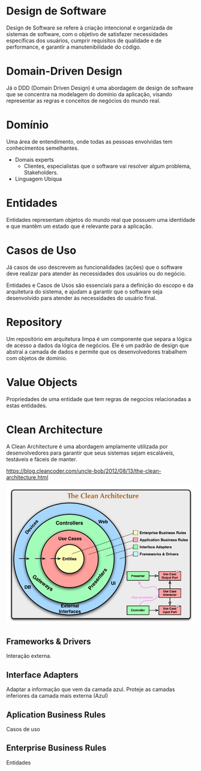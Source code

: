 # Design de Software

Design de Software se refere à criação intencional e organizada de sistemas de software, com o objetivo de satisfazer necessidades específicas dos usuários, cumprir requisitos de qualidade e de performance, e garantir a manutenibilidade do código.

# Domain-Driven Design

Já o DDD (Domain Driven Design) é uma abordagem de design de software que se concentra na modelagem do domínio da aplicação, visando representar as regras e conceitos de negócios do mundo real.

# Domínio

Uma área de entendimento, onde todas as pessoas envolvidas tem conhecimentos semelhantes.

- Domais experts
    - Clientes, especialistas que o software vai resolver algum problema, Stakeholders.
- Linguagem Ubíqua

# Entidades

Entidades representam objetos do mundo real que possuem uma identidade e que mantêm um estado que é relevante para a aplicação.

# Casos de Uso

Já casos de uso descrevem as funcionalidades (ações) que o software deve realizar para atender às necessidades dos usuários ou do negócio.


Entidades e Casos de Usos  são essenciais para a definição do escopo e da arquitetura do sistema, e ajudam a garantir que o software seja desenvolvido para atender às necessidades do usuário final.


# Repository

Um repositório em arquitetura limpa é um componente que separa a lógica de acesso a dados da lógica de negócios. Ele é um padrão de design que abstrai a camada de dados e permite que os desenvolvedores trabalhem com objetos de domínio. 

# Value Objects

Propriedades de uma entidade que tem regras de negocios relacionadas a estas entidades.


# Clean Architecture
A Clean Architecture é uma abordagem amplamente utilizada por desenvolvedores para garantir que seus sistemas sejam escaláveis, testáveis e fáceis de manter.

https://blog.cleancoder.com/uncle-bob/2012/08/13/the-clean-architecture.html

![alt text](./assets/clean_arch.png)

## Frameworks & Drivers
  Interação externa.

## Interface Adapters
  Adaptar a informação que vem da camada azul. Proteje as camadas inferiores da camada mais externa (Azul)

## Aplication Business Rules
  Casos de uso

## Enterprise Business Rules
  Entidades

